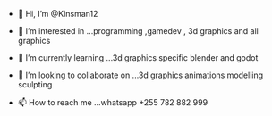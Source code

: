 - 👋 Hi, I’m @Kinsman12
- 👀 I’m interested in ...programming ,gamedev , 3d graphics and all graphics

- 🌱 I’m currently learning ...3d graphics specific blender  and godot
- 💞️ I’m looking to collaborate on ...3d graphics animations modelling sculpting 
- 📫 How to reach me ...whatsapp +255 782 882 999

<!---
Kinsman12/Kinsman12 is a ✨ special ✨ repository because its `README.md` (this file) appears on your GitHub profile.
You can click the Preview link to take a look at your changes.
--->

